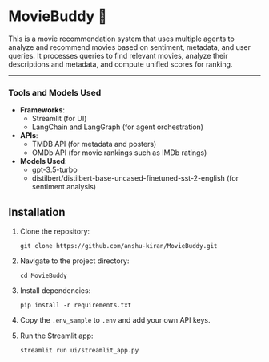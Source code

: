 # MovieBuddy 🎥

This is a movie recommendation system that uses multiple agents to analyze and recommend movies based on sentiment, metadata, and user queries. It processes queries to find relevant movies, analyze their descriptions and metadata, and compute unified scores for ranking.

--------
### Tools and Models Used

- **Frameworks**: 
    - Streamlit (for UI)
    - LangChain and LangGraph (for agent orchestration)
- **APIs**: 
    - TMDB API (for metadata and posters)
    - OMDb API (for movie rankings such as IMDb ratings)
- **Models Used**:
    - gpt-3.5-turbo
    - distilbert/distilbert-base-uncased-finetuned-sst-2-english (for sentiment analysis)

## Installation
1. Clone the repository:

    ```git clone https://github.com/anshu-kiran/MovieBuddy.git```

2. Navigate to the project directory:

    ```cd MovieBuddy```

3. Install dependencies:

    ```pip install -r requirements.txt```

4. Copy the `.env_sample` to `.env` and add your own API keys.

5. Run the Streamlit app:

     ```streamlit run ui/streamlit_app.py```
